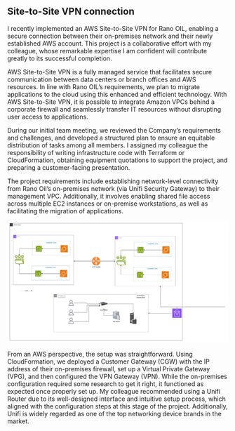## Site-to-Site VPN connection

I recently implemented an AWS Site-to-Site VPN for Rano OIL, enabling a secure connection between their on-premises network and their newly established AWS account. This project is a collaborative effort with my colleague, whose remarkable expertise I am confident will contribute greatly to its successful completion.

AWS Site-to-Site VPN is a fully managed service that facilitates secure communication between data centers or branch offices and AWS resources. In line with Rano OIL’s requirements, we plan to migrate applications to the cloud using this enhanced and efficient technology. With AWS Site-to-Site VPN, it is possible to integrate Amazon VPCs behind a corporate firewall and seamlessly transfer IT resources without disrupting user access to applications.

During our initial team meeting, we reviewed the Company’s requirements and challenges, and developed a structured plan to ensure an equitable distribution of tasks among all members. I assigned my colleague the responsibility of writing infrastructure code with Terraform or CloudFormation, obtaining equipment quotations to support the project, and preparing a customer-facing presentation.

The project requirements include establishing network-level connectivity from Rano Oil’s on-premises network (via Unifi Security Gateway) to their management VPC. Additionally, it involves enabling shared file access across multiple EC2 instances or on-premise workstations, as well as facilitating the migration of applications.

![alt text](Site-2-Site-Diagram.jpg)

From an AWS perspective, the setup was straightforward. Using CloudFormation, we deployed a Customer Gateway (CGW) with the IP address of their on-premises firewall, set up a Virtual Private Gateway (VPG), and then configured the VPN Gateway (VPN). While the on-premises configuration required some research to get it right, it functioned as expected once properly set up. My colleague recommended using a Unifi Router due to its well-designed interface and intuitive setup process, which aligned with the configuration steps at this stage of the project. Additionally, Unifi is widely regarded as one of the top networking device brands in the market.
